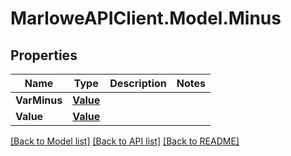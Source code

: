# MarloweAPIClient.Model.Minus

## Properties

Name | Type | Description | Notes
------------ | ------------- | ------------- | -------------
**VarMinus** | [**Value**](Value.md) |  | 
**Value** | [**Value**](Value.md) |  | 

[[Back to Model list]](../README.md#documentation-for-models) [[Back to API list]](../README.md#documentation-for-api-endpoints) [[Back to README]](../README.md)

